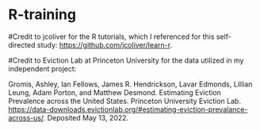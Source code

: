 # R-training

#Credit to jcoliver for the R tutorials, which I referenced for this self-directed study: 
https://github.com/jcoliver/learn-r.

#Credit to Eviction Lab at Princeton University for the data utilized in my independent project:

  Gromis, Ashley, Ian Fellows, James R. Hendrickson, Lavar Edmonds, Lillian Leung, Adam Porton, and Matthew Desmond. Estimating Eviction Prevalence across the United States. Princeton University Eviction Lab. https://data-downloads.evictionlab.org/#estimating-eviction-prevalance-across-us/. Deposited May 13, 2022.


